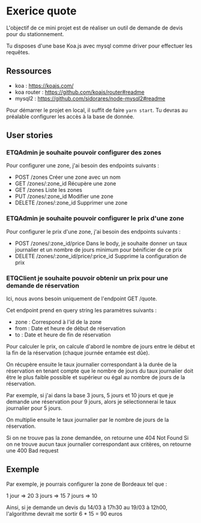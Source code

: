 # Exerice quote

L'objectif de ce mini projet est de réaliser un outil de demande de devis pour du stationnement.

Tu disposes d'une base Koa.js avec mysql comme driver pour effectuer les requêtes.

## Ressources

* koa : https://koajs.com/
* koa router : https://github.com/koajs/router#readme
* mysql2 : https://github.com/sidorares/node-mysql2#readme

Pour démarrer le projet en local, il suffit de faire `yarn start`.
Tu devras au préalable configurer les accès à la base de donnée.

## User stories

### ETQAdmin je souhaite pouvoir configurer des zones

Pour configurer une zone, j'ai besoin des endpoints suivants :

* POST /zones
Créer une zone avec un nom
* GET /zones/:zone_id
Récupère une zone
* GET /zones
Liste les zones
* PUT /zones/:zone_id
Modifier une zone
* DELETE /zones/:zone_id
Supprimer une zone

### ETQAdmin je souhaite pouvoir configurer le prix d'une zone

Pour configurer le prix d'une zone, j'ai besoin des endpoints suivants :

* POST /zones/:zone_id/price
Dans le body, je souhaite donner un taux journalier et un nombre de jours minimum pour bénificier de ce prix
* DELETE /zones/:zone_id/price/:price_id
Supprime la configuration de prix

### ETQClient je souhaite pouvoir obtenir un prix pour une demande de réservation

Ici, nous avons besoin uniquement de l'endpoint GET /quote.

Cet endpoint prend en query string les paramètres suivants :

* zone : Correspond à l'id de la zone
* from : Date et heure de début de réservation
* to : Date et heure de fin de réservation

Pour calculer le prix, on calcule d'abord le nombre de jours entre le début et la fin de la réservation (chaque journée entamée est dûe).

On récupère ensuite le taux journalier correspondant à la durée de la réservation en tenant compte que le nombre de jours du taux journalier doit être le plus faible possible et supérieur ou égal au nombre de jours de la réservation.

Par exemple, si j'ai dans la base 3 jours, 5 jours et 10 jours et que je demande une réservation pour 9 jours, alors je sélectionnerai le taux journalier pour 5 jours.

On multiplie ensuite le taux journalier par le nombre de jours de la réservation.

Si on ne trouve pas la zone demandée, on retourne une 404 Not Found
Si on ne trouve aucun taux journalier correspondant aux critères, on retourne une 400 Bad request

## Exemple

Par exemple, je pourrais configurer la zone de Bordeaux tel que :

1 jour => 20
3 jours => 15
7 jours => 10

Ainsi, si je demande un devis du 14/03 à 17h30 au 19/03 à 12h00, l'algorithme devrait me sortir 6 * 15 = 90 euros
